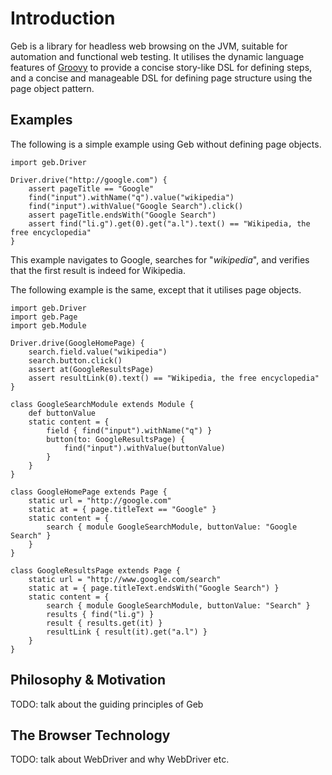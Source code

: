 # Introduction

Geb is a library for headless web browsing on the JVM, suitable for automation and functional web testing. It utilises the dynamic language features of [Groovy](http://groovy.codehaus.org/ "Groovy - Home") to provide a concise story-like DSL for defining steps, and a concise and manageable DSL for defining page structure using the page object pattern.

## Examples

The following is a simple example using Geb without defining page objects.

    import geb.Driver

    Driver.drive("http://google.com") {
        assert pageTitle == "Google"
        find("input").withName("q").value("wikipedia")
        find("input").withValue("Google Search").click()
        assert pageTitle.endsWith("Google Search")
        assert find("li.g").get(0).get("a.l").text() == "Wikipedia, the free encyclopedia"
    }
    

This example navigates to Google, searches for "_wikipedia_", and verifies that the first result is indeed for Wikipedia.

The following example is the same, except that it utilises page objects.

    import geb.Driver
    import geb.Page
    import geb.Module
    
    Driver.drive(GoogleHomePage) {
        search.field.value("wikipedia")
        search.button.click()
        assert at(GoogleResultsPage)
        assert resultLink(0).text() == "Wikipedia, the free encyclopedia"
    }
    
    class GoogleSearchModule extends Module {
        def buttonValue
        static content = {
            field { find("input").withName("q") }
            button(to: GoogleResultsPage) { 
                find("input").withValue(buttonValue)
            }
        }
    }
    
    class GoogleHomePage extends Page {
        static url = "http://google.com"
        static at = { page.titleText == "Google" }
        static content = {
            search { module GoogleSearchModule, buttonValue: "Google Search" }
        }
    }
    
    class GoogleResultsPage extends Page {
        static url = "http://www.google.com/search"
        static at = { page.titleText.endsWith("Google Search") }
        static content = {
            search { module GoogleSearchModule, buttonValue: "Search" }
            results { find("li.g") }
            result { results.get(it) }
            resultLink { result(it).get("a.l") }
        }
    }
    
## Philosophy & Motivation

TODO: talk about the guiding principles of Geb

## The Browser Technology

TODO: talk about WebDriver and why WebDriver etc.